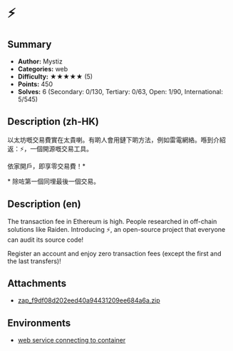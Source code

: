 ⚡
===

## Summary

* **Author:** Mystiz
* **Categories:** web
* **Difficulty:** ★★★★★ (5)
* **Points:** 450
* **Solves:** 6 (Secondary: 0/130, Tertiary: 0/63, Open: 1/90, International: 5/545)

## Description (zh-HK)

以太坊嘅交易費實在太貴喇。有啲人會用鏈下啲方法，例如雷電網絡。喺到介紹返：⚡，一個開源嘅交易工具。

依家開戶，即享零交易費！\*

\* 除咗第一個同埋最後一個交易。

## Description (en)

The transaction fee in Ethereum is high. People researched in off-chain solutions like Raiden. Introducing ⚡, an open-source project that everyone can audit its source code!

Register an account and enjoy zero transaction fees (except the first and the last transfers)!

## Attachments

- [zap_f9df08d202eed40a94431209ee684a6a.zip](https://github.com/blackb6a/hkcert-ctf-2024-challenges/releases/download/v1.0.0/zap_f9df08d202eed40a94431209ee684a6a.zip)


## Environments

- [web service connecting to container](env)


